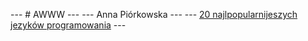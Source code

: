 --- # AWWW ---
--- Anna Piórkowska ---
--- [20 najlpopularnijeszych jezyków programowania](balwancia.github.io/jezyki-programowania) ---